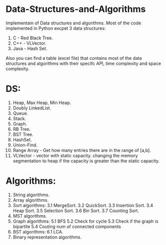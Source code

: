 # Data-Structures-and-Algorithms
Implementain of Data structures and algorithms.
Most of the code implemented in Python excpet 3 data structures:
1. C - Red Black Tree.
2. C++ - VLVector.
2. Java - Hash Set.

Also you can find a table (excel file) that contains most of the data structures and algorithms with their specifc API, time complexity and space complexity.

# DS:
1. Heap, Max Heap, Min Heap.
2. Doubly LinkedList.
3. Queue.
4. Stack.
5. Graph.
6. RB Tree.
7. BST Tree.
8. HashSet.
9. Union-Find.
10. Range Array - Get how many entries there are in the range of [a,b].
11. VLVector - vector with static capacity. changing the memory segmentation to heap if the capacity is greater than the static capacity.

# Algorithms:
1. String algorithms.
2. Array algorithms.
3. Sort algorithms:
  3.1 MergeSort.
  3.2 QuickSort.
  3.3 Insertion Sort.
  3.4 Heap Sort.
  3.5 Selection Sort.
  3.6 Bin Sort.
  3.7 Counting Sort.
4. MST algorithms.
5. Graph algorithms:
  5.1 BFS
  5.2 Check for cycle
  5.3 Check if the graph is bipartite
  5.4 Couting num of connected components
6. BST algorithms:
  6.1 LCA.
7. Binary representation algorithms.
